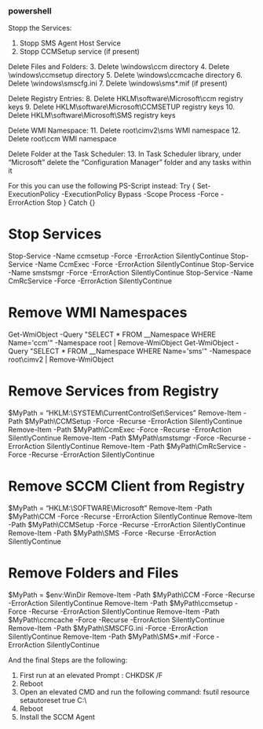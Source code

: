 ### powershell
Stopp the Services:
1. Stopp SMS Agent Host Service
2. Stopp CCMSetup service (if present)

Delete Files and Folders:
3. Delete \windows\ccm directory
4. Delete \windows\ccmsetup directory
5. Delete \windows\ccmcache directory
6. Delete \windows\smscfg.ini
7. Delete \windows\sms*.mif (if present)

Delete Registry Entries:
8. Delete HKLM\software\Microsoft\ccm registry keys
9. Delete HKLM\software\Microsoft\CCMSETUP registry keys
10. Delete HKLM\software\Microsoft\SMS registry keys

Delete WMI Namespace:
11. Delete root\cimv2\sms WMI namespace
12. Delete root\ccm WMI namespace

Delete Folder at the Task Scheduler:
13. In Task Scheduler library, under “Microsoft” delete the “Configuration Manager” folder and any tasks within it

For this you can use the following PS-Script instead:
Try { Set-ExecutionPolicy -ExecutionPolicy Bypass -Scope Process -Force -ErrorAction Stop } Catch {}

# Stop Services
Stop-Service -Name ccmsetup -Force -ErrorAction SilentlyContinue
Stop-Service -Name CcmExec -Force -ErrorAction SilentlyContinue
Stop-Service -Name smstsmgr -Force -ErrorAction SilentlyContinue
Stop-Service -Name CmRcService -Force -ErrorAction SilentlyContinue

# Remove WMI Namespaces
Get-WmiObject -Query "SELECT * FROM __Namespace WHERE Name='ccm'" -Namespace root | Remove-WmiObject
Get-WmiObject -Query "SELECT * FROM __Namespace WHERE Name='sms'" -Namespace root\cimv2 | Remove-WmiObject

# Remove Services from Registry
$MyPath = “HKLM:\SYSTEM\CurrentControlSet\Services”
Remove-Item -Path $MyPath\CCMSetup -Force -Recurse -ErrorAction SilentlyContinue
Remove-Item -Path $MyPath\CcmExec -Force -Recurse -ErrorAction SilentlyContinue
Remove-Item -Path $MyPath\smstsmgr -Force -Recurse -ErrorAction SilentlyContinue
Remove-Item -Path $MyPath\CmRcService -Force -Recurse -ErrorAction SilentlyContinue

# Remove SCCM Client from Registry
$MyPath = “HKLM:\SOFTWARE\Microsoft”
Remove-Item -Path $MyPath\CCM -Force -Recurse -ErrorAction SilentlyContinue
Remove-Item -Path $MyPath\CCMSetup -Force -Recurse -ErrorAction SilentlyContinue
Remove-Item -Path $MyPath\SMS -Force -Recurse -ErrorAction SilentlyContinue

# Remove Folders and Files
$MyPath = $env:WinDir
Remove-Item -Path $MyPath\CCM -Force -Recurse -ErrorAction SilentlyContinue
Remove-Item -Path $MyPath\ccmsetup -Force -Recurse -ErrorAction SilentlyContinue
Remove-Item -Path $MyPath\ccmcache -Force -Recurse -ErrorAction SilentlyContinue
Remove-Item -Path $MyPath\SMSCFG.ini -Force -ErrorAction SilentlyContinue
Remove-Item -Path $MyPath\SMS*.mif -Force -ErrorAction SilentlyContinue

And the final Steps are the following:
1. First run at an elevated Prompt : CHKDSK /F
2. Reboot
3. Open an elevated CMD and run the following command:
fsutil resource setautoreset true C:\
4. Reboot
5. Install the SCCM Agent
###
